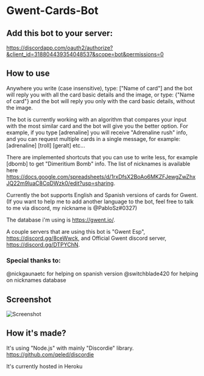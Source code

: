 # Gwent-Cards-Bot

## Add this bot to your server:
https://discordapp.com/oauth2/authorize?&client_id=318804439354048537&scope=bot&permissions=0
## How to use
Anywhere you write (case insensitive), type: ["Name of card"] and the bot will reply you with all the card basic details and the image,
or type: {"Name of card"} and the bot will reply you only with the card basic details, without the image.

The bot is currently working with an algorithm that compares your input with the most similar card and the bot will give you the better option. For example, if you type [adrenaline] you will receive "Adrenaline rush" info, and you can request multiple cards in a single message, for example: [adrenaline] [troll] [geralt] etc...

There are implemented shortcuts that you can use to write less, for example [dbomb] to get "Dimeritium Bomb" info.
The list of nicknames is available here https://docs.google.com/spreadsheets/d/1rxDfsX2BoAo6MKZFJewgZwZhxJQ22m9luaC8CqDWzk0/edit?usp=sharing.

Currently the bot supports English and Spanish versions of cards for Gwent.
(If you want to help me to add another language to the bot, feel free to talk to me via discord, my nickname is @PabloSz#0327)


The database i'm using is https://gwent.io/.

A couple servers that are using this bot is "Gwent Esp", https://discord.gg/8ceWwck, and Official Gwent discord server, https://discord.gg/DTPYChN.



### Special thanks to:
\@nickgaunaetc for helping on spanish version
\@switchblade420 for helping on nicknames database
## Screenshot
![Screenshot](https://i.imgur.com/AnO7Sov.png)


## How it's made?
It's using "Node.js" with mainly "Discordie" library.
https://github.com/qeled/discordie

It's currently hosted in Heroku
